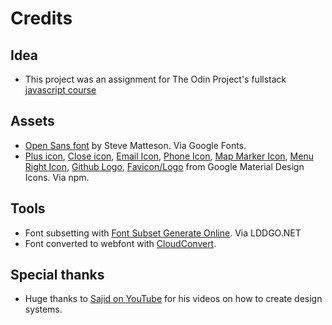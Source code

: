 # Credits

## Idea

- This project was an assignment for The Odin Project's fullstack [javascript course](https://www.theodinproject.com/lessons/node-path-react-new-cv-application)

## Assets

- [Open Sans font](https://fonts.google.com/specimen/Open+Sans) by Steve Matteson. Via Google Fonts.
- [Plus icon](https://pictogrammers.com/library/mdi/icon/plus/), [Close icon](https://pictogrammers.com/library/mdi/icon/close/), [Email Icon](https://pictogrammers.com/library/mdi/icon/email-outline/), [Phone Icon](https://pictogrammers.com/library/mdi/icon/phone-outline/), [Map Marker Icon](https://pictogrammers.com/library/mdi/icon/map-marker-outline/), [Menu Right Icon](https://pictogrammers.com/library/mdi/icon/menu-right/), [Github Logo](https://pictogrammers.com/library/mdi/icon/github/), [Favicon/Logo](https://pictogrammers.com/library/mdi/icon/file-account/) from Google Material Design Icons. Via npm.

## Tools

- Font subsetting with [Font Subset Generate Online](https://www.lddgo.net/en/convert/font-subset). Via LDDGO.NET
- Font converted to webfont with [CloudConvert](https://cloudconvert.com/).

## Special thanks

- Huge thanks to [Sajid on YouTube](https://www.youtube.com/@whosajid) for his videos on how to create design systems.
